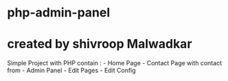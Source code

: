 # php-admin-panel
# created by shivroop Malwadkar 
Simple Project with PHP  contain :   - Home Page   - Contact Page with contact from   - Admin Panel       - Edit Pages       - Edit Config
